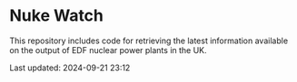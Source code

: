 # Nuke Watch

This repository includes code for retrieving the latest information available on the output of EDF nuclear power plants in the UK.

Last updated: 2024-09-21 23:12